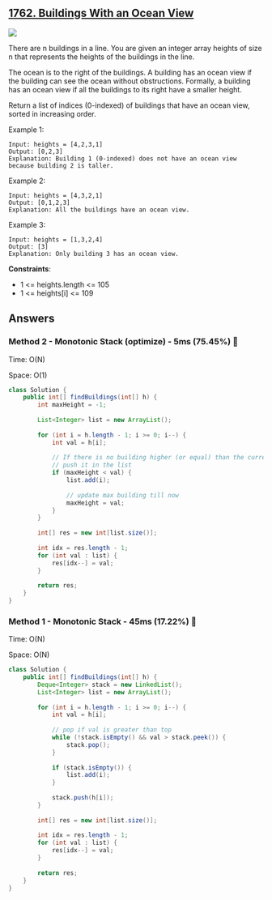 ## [1762. Buildings With an Ocean View](https://leetcode.com/problems/buildings-with-an-ocean-view/)

![](https://github.com/weltond/DataStructure/blob/master/medium.PNG)

There are n buildings in a line. You are given an integer array heights of size n that represents the heights of the buildings in the line.

The ocean is to the right of the buildings. A building has an ocean view if the building can see the ocean without obstructions. Formally, a building has an ocean view if all the buildings to its right have a smaller height.

Return a list of indices (0-indexed) of buildings that have an ocean view, sorted in increasing order.

 

Example 1:

```
Input: heights = [4,2,3,1]
Output: [0,2,3]
Explanation: Building 1 (0-indexed) does not have an ocean view because building 2 is taller.
```

Example 2:

```
Input: heights = [4,3,2,1]
Output: [0,1,2,3]
Explanation: All the buildings have an ocean view.
```

Example 3:

```
Input: heights = [1,3,2,4]
Output: [3]
Explanation: Only building 3 has an ocean view.
``` 

**Constraints**:

- 1 <= heights.length <= 105
- 1 <= heights[i] <= 109

## Answers

### Method 2 - Monotonic Stack (optimize) - 5ms (75.45%) 🐰

Time: O(N)

Space: O(1)

```java
class Solution {
    public int[] findBuildings(int[] h) {
        int maxHeight = -1;
        
        List<Integer> list = new ArrayList();
        
        for (int i = h.length - 1; i >= 0; i--) {
            int val = h[i];
            
            // If there is no building higher (or equal) than the current one to its right
            // push it in the list
            if (maxHeight < val) {
                list.add(i);
                
                // update max building till now
                maxHeight = val;
            }
        }
        
        int[] res = new int[list.size()];
        
        int idx = res.length - 1;
        for (int val : list) {
            res[idx--] = val;
        }
        
        return res;
    }
}
```

### Method 1 - Monotonic Stack - 45ms (17.22%) 🐢

Time: O(N)

Space: O(N)

```java
class Solution {
    public int[] findBuildings(int[] h) {
        Deque<Integer> stack = new LinkedList();
        List<Integer> list = new ArrayList();
        
        for (int i = h.length - 1; i >= 0; i--) {
            int val = h[i];
            
            // pop if val is greater than top
            while (!stack.isEmpty() && val > stack.peek()) {
                stack.pop();
            }
            
            if (stack.isEmpty()) {
                list.add(i);
            }    
            
            stack.push(h[i]);
        }
        
        int[] res = new int[list.size()];
        
        int idx = res.length - 1;
        for (int val : list) {
            res[idx--] = val;
        }
        
        return res;
    }
}
```
